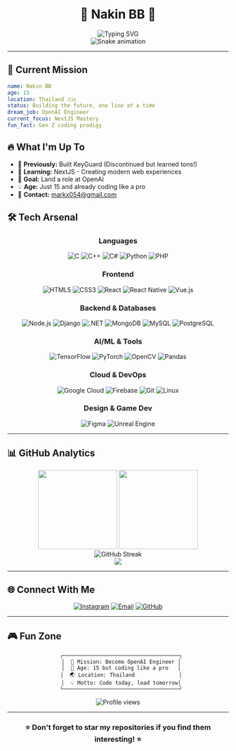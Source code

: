 # <div align="center">🚀 **Nakin BB** 🚀</div>

<div align="center">
  <img src="https://readme-typing-svg.herokuapp.com?font=Fira+Code&size=30&duration=3000&pause=1000&color=00D9FF&center=true&vCenter=true&width=500&lines=Part-time+Programmer;From+Thailand+%F0%9F%87%B9%F0%9F%87%AD;15+Years+Old+Prodigy;NextJS+Enthusiast;Future+OpenAI+Engineer" alt="Typing SVG" />
</div>

<div align="center">
  <img src="https://github.com/execNakin/execNakin/blob/output/github-contribution-grid-snake-dark.svg" alt="Snake animation" />
</div>

---

## 🎯 **Current Mission**
```yaml
name: Nakin BB
age: 15
location: Thailand 🇹🇭
status: Building the future, one line at a time
dream_job: OpenAI Engineer
current_focus: NextJS Mastery
fun_fact: Gen Z coding prodigy
```

## 🔥 **What I'm Up To**
- 🚧 **Previously:** Built KeyGuard (Discontinued but learned tons!)
- 🌱 **Learning:** NextJS - Creating modern web experiences
- 🎯 **Goal:** Land a role at OpenAI
- 💡 **Age:** Just 15 and already coding like a pro
- 📧 **Contact:** markx054@gmail.com

## 🛠️ **Tech Arsenal**

<div align="center">

### **Languages**
![C](https://img.shields.io/badge/C-00599C?style=for-the-badge&logo=c&logoColor=white)
![C++](https://img.shields.io/badge/C++-00599C?style=for-the-badge&logo=cplusplus&logoColor=white)
![C#](https://img.shields.io/badge/C%23-239120?style=for-the-badge&logo=csharp&logoColor=white)
![Python](https://img.shields.io/badge/Python-FFD43B?style=for-the-badge&logo=python&logoColor=blue)
![PHP](https://img.shields.io/badge/PHP-777BB4?style=for-the-badge&logo=php&logoColor=white)

### **Frontend**
![HTML5](https://img.shields.io/badge/HTML5-E34F26?style=for-the-badge&logo=html5&logoColor=white)
![CSS3](https://img.shields.io/badge/CSS3-1572B6?style=for-the-badge&logo=css3&logoColor=white)
![React](https://img.shields.io/badge/React-20232A?style=for-the-badge&logo=react&logoColor=61DAFB)
![React Native](https://img.shields.io/badge/React_Native-20232A?style=for-the-badge&logo=react&logoColor=61DAFB)
![Vue.js](https://img.shields.io/badge/Vue%20js-35495E?style=for-the-badge&logo=vuedotjs&logoColor=4FC08D)

### **Backend & Databases**
![Node.js](https://img.shields.io/badge/Node%20js-339933?style=for-the-badge&logo=nodedotjs&logoColor=white)
![Django](https://img.shields.io/badge/Django-092E20?style=for-the-badge&logo=django&logoColor=green)
![.NET](https://img.shields.io/badge/.NET-512BD4?style=for-the-badge&logo=dotnet&logoColor=white)
![MongoDB](https://img.shields.io/badge/MongoDB-4EA94B?style=for-the-badge&logo=mongodb&logoColor=white)
![MySQL](https://img.shields.io/badge/MySQL-005C84?style=for-the-badge&logo=mysql&logoColor=white)
![PostgreSQL](https://img.shields.io/badge/PostgreSQL-316192?style=for-the-badge&logo=postgresql&logoColor=white)

### **AI/ML & Tools**
![TensorFlow](https://img.shields.io/badge/TensorFlow-FF6F00?style=for-the-badge&logo=tensorflow&logoColor=white)
![PyTorch](https://img.shields.io/badge/PyTorch-EE4C2C?style=for-the-badge&logo=pytorch&logoColor=white)
![OpenCV](https://img.shields.io/badge/OpenCV-27338e?style=for-the-badge&logo=OpenCV&logoColor=white)
![Pandas](https://img.shields.io/badge/Pandas-2C2D72?style=for-the-badge&logo=pandas&logoColor=white)

### **Cloud & DevOps**
![Google Cloud](https://img.shields.io/badge/Google_Cloud-4285F4?style=for-the-badge&logo=google-cloud&logoColor=white)
![Firebase](https://img.shields.io/badge/firebase-ffca28?style=for-the-badge&logo=firebase&logoColor=black)
![Git](https://img.shields.io/badge/GIT-E44C30?style=for-the-badge&logo=git&logoColor=white)
![Linux](https://img.shields.io/badge/Linux-FCC624?style=for-the-badge&logo=linux&logoColor=black)

### **Design & Game Dev**
![Figma](https://img.shields.io/badge/Figma-F24E1E?style=for-the-badge&logo=figma&logoColor=white)
![Unreal Engine](https://img.shields.io/badge/-Unreal%20Engine-313131?style=for-the-badge&logo=unreal-engine&logoColor=white)

</div>

---

## 📊 **GitHub Analytics**

<div align="center">
  <img height="180em" src="https://github-readme-stats.vercel.app/api?username=execnakin&show_icons=true&theme=tokyonight&include_all_commits=true&count_private=true"/>
  <img height="180em" src="https://github-readme-stats.vercel.app/api/top-langs/?username=execnakin&layout=compact&langs_count=8&theme=tokyonight"/>
</div>

<div align="center">
  <img src="https://github-readme-streak-stats.herokuapp.com/?user=execnakin&theme=tokyonight" alt="GitHub Streak" />
</div>

<div align="center">
  <img src="https://github-profile-trophy.vercel.app/?username=execnakin&theme=tokyonight&no-frame=false&no-bg=false&margin-w=4" />
</div>

---

## 🌐 **Connect With Me**

<div align="center">
  
[![Instagram](https://img.shields.io/badge/Instagram-E4405F?style=for-the-badge&logo=instagram&logoColor=white)](https://instagram.com/bruh__beee)
[![Email](https://img.shields.io/badge/Email-D14836?style=for-the-badge&logo=gmail&logoColor=white)](mailto:markx054@gmail.com)
[![GitHub](https://img.shields.io/badge/GitHub-100000?style=for-the-badge&logo=github&logoColor=white)](https://github.com/execNakin)

</div>

---

## 🎮 **Fun Zone**

<div align="center">
  
```
  ┌─────────────────────────────────────┐
  │  🎯 Mission: Become OpenAI Engineer │
  │  🚀 Age: 15 but coding like a pro   │
  │  🌏 Location: Thailand              │
  │  💡 Motto: Code today, lead tomorrow│
  └─────────────────────────────────────┘
```

</div>

<div align="center">
  <img src="https://komarev.com/ghpvc/?username=execnakin&label=Profile%20views&color=0e75b6&style=flat" alt="Profile views" />
</div>

---

<div align="center">
  <h3>⭐ Don't forget to star my repositories if you find them interesting! ⭐</h3>
</div>
